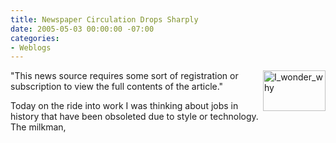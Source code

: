 ```yaml
---
title: Newspaper Circulation Drops Sharply
date: 2005-05-03 00:00:00 -07:00
categories:
- Weblogs
---
```


<p><a onclick="window.open(this.href, '_blank', 'width=640,height=421,scrollbars=no,resizable=no,toolbar=no,directories=no,location=no,menubar=no,status=no,left=0,top=0'); return false" href="http://torrez.typepad.com/.shared/image.html?/photos/uncategorized/i_wonder_why.png"><img width="100" height="65" border="0" src="http://notes.torrez.org/images/i_wonder_why.png" title="I_wonder_why" alt="I_wonder_why" style="margin: 0px 0px 5px 5px; float: right;" /></a>"This news source requires some sort of registration or subscription to view the full contents of the article."</p>
<p>
Today on the ride into work I was thinking about jobs in history that have been obsoleted due to style or technology. The milkman,
</p>
